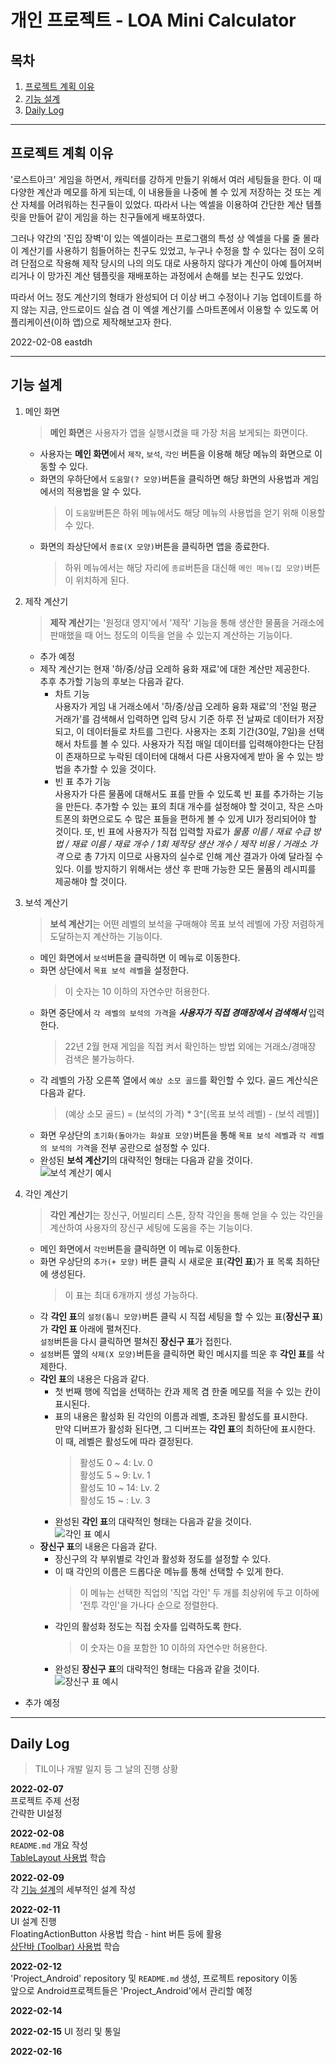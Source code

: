 개인 프로젝트 - LOA Mini Calculator
===============   
## 목차
1. [프로젝트 계획 이유](#프로젝트-계획-이유)
2. [기능 설계](#기능-설계)
3. [Daily Log](#daily-log)

-------

## 프로젝트 계획 이유
'로스트아크' 게임을 하면서, 캐릭터를 강하게 만들기 위해서 여러 세팅들을 한다. 이 때 다양한 계산과 메모를 하게 되는데, 이 내용들을 나중에 볼 수 있게 저장하는 것 또는 계산 자체를 어려워하는 친구들이 있었다. 따라서 나는 엑셀을 이용하여 간단한 계산 템플릿을 만들어 같이 게임을 하는 친구들에게 배포하였다.    

그러나 약간의 '진입 장벽'이 있는 엑셀이라는 프로그램의 특성 상 엑셀을 다룰 줄 몰라 이 계산기를 사용하기 힘들어하는 친구도 있었고, 누구나 수정을 할 수 있다는 점이 오히려 단점으로 작용해 제작 당시의 나의 의도 대로 사용하지 않다가 계산이 아예 틀어져버리거나 이 망가진 계산 템플릿을 재배포하는 과정에서 손해를 보는 친구도 있었다.   

따라서 어느 정도 계산기의 형태가 완성되어 더 이상 버그 수정이나 기능 업데이트를 하지 않는 지금, 안드로이드 실습 겸 이 엑셀 계산기를 스마트폰에서 이용할 수 있도록 어플리케이션(이하 앱)으로 제작해보고자 한다.    

2022-02-08 eastdh    

---
## 기능 설계
1. 메인 화면
    > **메인 화면**은 사용자가 앱을 실행시켰을 때 가장 처음 보게되는 화면이다.
    -  사용자는 **메인 화면**에서 `제작`, `보석`, `각인` 버튼을 이용해 해당 메뉴의 화면으로 이동할 수 있다.
    - 화면의 우하단에서 `도움말(? 모양)`버튼을 클릭하면 해당 화면의 사용법과 게임에서의 적용법을 알 수 있다.
        > 이 `도움말`버튼은 하위 메뉴에서도 해당 메뉴의 사용법을 얻기 위해 이용할 수 있다.
    - 화면의 좌상단에서 `종료(X 모양)`버튼을 클릭하면 앱을 종료한다.
        > 하위 메뉴에서는 해당 자리에 `종료`버튼을 대신해 `메인 메뉴(집 모양)`버튼이 위치하게 된다.
1. 제작 계산기
    > **제작 계산기**는 '원정대 영지'에서 '제작' 기능을 통해 생산한 물품을 거래소에 판매했을 때 어느 정도의 이득을 얻을 수 있는지 계산하는 기능이다. 
    - 추가 예정
    - 제작 계산기는 현재 '하/중/상급 오레하 융화 재료'에 대한 계산만 제공한다.    
     추후 추가할 기능의 후보는 다음과 같다.
        - 차트 기능   
             사용자가 게임 내 거래소에서 '하/중/상급 오레하 융화 재료'의 '전일 평균 거래가'를 검색해서 입력하면 입력 당시 기준 하루 전 날짜로 데이터가 저장되고, 이 데이터들로 차트를 그린다. 사용자는 조회 기간(30일, 7일)을 선택해서 차트를 볼 수 있다. 사용자가 직접 매일 데이터를 입력해야한다는 단점이 존재하므로 누락된 데이터에 대해서 다른 사용자에게 받아 올 수 있는 방법을 추가할 수 있을 것이다.
        - 빈 표 추가 기능   
             사용자가 다른 물품에 대해서도 표를 만들 수 있도록 빈 표를 추가하는 기능을 만든다. 추가할 수 있는 표의 최대 개수를 설정해야 할 것이고, 작은 스마트폰의 화면으로도 수 많은 표들을 편하게 볼 수 있게 UI가 정리되어야 할 것이다. 또, 빈 표에 사용자가 직접 입력할 자료가 _물품 이름 / 재료 수급 방법 / 재료 이름 / 재료 개수 / 1회 제작당 생산 개수 / 제작 비용 / 거래소 가격_ 으로 총 7가지 이므로 사용자의 실수로 인해 계산 결과가 아예 달라질 수 있다. 이를 방지하기 위해서는 생산 후 판매 가능한 모든 물품의 레시피를 제공해야 할 것이다.
    
2. 보석 계산기   
    > **보석 계산기**는 어떤 레벨의 보석을 구매해야 목표 보석 레벨에 가장 저렴하게 도달하는지 계산하는 기능이다.   
    - 메인 화면에서 `보석`버튼을 클릭하면 이 메뉴로 이동한다.
    - 화면 상단에서 `목표 보석 레벨`을 설정한다.
        > 이 숫자는 10 이하의 자연수만 허용한다.
    - 화면 중단에서 `각 레벨의 보석의 가격`을 _**사용자가 직접 경매장에서 검색해서**_ 입력한다.
        > 22년 2월 현재 게임을 직접 켜서 확인하는 방법 외에는 거래소/경매장 검색은 불가능하다.
    - 각 레벨의 가장 오른쪽 열에서 `예상 소모 골드`를 확인할 수 있다. 골드 계산식은 다음과 같다.
        > (예상 소모 골드) = (보석의 가격) * 3^[(목표 보석 레벨) - (보석 레벨)]   
    - 화면 우상단의 `초기화(돌아가는 화살표 모양)`버튼을 통해 `목표 보석 레벨`과 `각 레벨의 보석의 가격`을 전부 공란으로 설정할 수 있다.
    - 완성된 **보석 계산기**의 대략적인 형태는 다음과 같을 것이다.   
    ![보석 계산기 예시](./README_img_src/jewel.png)
3. 각인 계산기
    > **각인 계산기**는 장신구, 어빌리티 스톤, 장착 각인을 통해 얻을 수 있는 각인을 계산하여 사용자의 장신구 세팅에 도움을 주는 기능이다.
    - 메인 화면에서 `각인`버튼을 클릭하면 이 메뉴로 이동한다.
    - 화면 우상단의 `추가(+ 모양)` 버튼 클릭 시 새로운 표(**각인 표**)가 표 목록 최하단에 생성된다.
        >이 표는 최대 6개까지 생성 가능하다.
    - 각 **각인 표**의 `설정(톱니 모양)`버튼 클릭 시 직접 세팅을 할 수 있는 표(**장신구 표**)가 **각인 표** 아래에 펼쳐진다.    
     `설정`버튼을 다시 클릭하면 펼쳐진 **장신구 표**가 접힌다.
    - `설정`버튼 옆의 `삭제(X 모양)`버튼을 클릭하면 확인 메시지를 띄운 후 **각인 표**를 삭제한다.
    - **각인 표**의 내용은 다음과 같다.
        - 첫 번째 행에 직업을 선택하는 칸과 제목 겸 한줄 메모를 적을 수 있는 칸이 표시된다.
        - 표의 내용은 활성화 된 각인의 이름과 레벨, 초과된 활성도를 표시한다.    
         만약 디버프가 활성화 된다면, 그 디버프는 **각인 표**의 최하단에 표시한다.   
         이 때, 레벨은 활성도에 따라 결정된다.       
            > 활성도 0 \~ 4: Lv. 0   
            > 활성도 5 \~ 9: Lv. 1      
            > 활성도 10 \~ 14: Lv. 2   
            > 활성도 15 \~ : Lv. 3
        - 완성된 **각인 표**의 대략적인 형태는 다음과 같을 것이다.   
        ![각인 표 예시](./README_img_src/gakin.png)
    - **장신구 표**의 내용은 다음과 같다.
        - 장신구의 각 부위별로 각인과 활성화 정도를 설정할 수 있다.
        - 이 때 각인의 이름은 드롭다운 메뉴를 통해 선택할 수 있게 한다.
            > 이 메뉴는 선택한 직업의 '직업 각인' 두 개를 최상위에 두고 이하에 '전투 각인'을 가나다 순으로 정렬한다.   
        - 각인의 활성화 정도는 직접 숫자를 입력하도록 한다.
            > 이 숫자는 0을 포함한 10 이하의 자연수만 허용한다.
        - 완성된 **장신구 표**의 대략적인 형태는 다음과 같을 것이다.   
        ![장신구 표 예시](./README_img_src/acce.png)

- 추가 예정   

---
## Daily Log
> TIL이나 개발 일지 등 그 날의 진행 상황   

**2022-02-07**    
    프로젝트 주제 선정     
    간략한 UI설정    


**2022-02-08**    
    `README.md` 개요 작성   
    [TableLayout 사용법](https://www.youtube.com/watch?v=DkxPfcIyoRg "YouTube")  학습    


**2022-02-09**   
    각 [기능 설계](#기능-설계)의 세부적인 설계 작성

**2022-02-11**   
    UI 설계 진행   
    FloatingActionButton 사용법 학습 - hint 버튼 등에 활용   
    [상단바 (Toolbar) 사용법](https://game-happy-world.tistory.com/11 "tistory") 학습

**2022-02-12**   
    'Project_Android' repository 및 `README.md` 생성, 프로젝트 repository 이동   
    앞으로 Android프로젝트들은 'Project_Android'에서 관리할 예정

**2022-02-14**   
    
**2022-02-15**
    UI 정리 및 통일

**2022-02-16**


